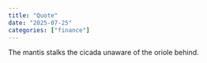 ```yaml
---
title: "Quote"
date: "2025-07-25"
categories: ["finance"]
---
```


The mantis stalks the cicada unaware of the oriole behind.
